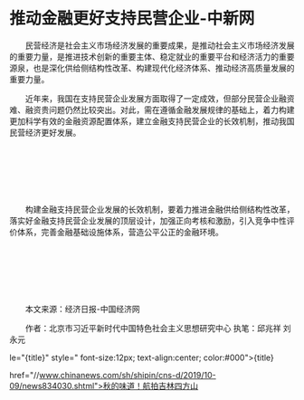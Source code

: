 # 推动金融更好支持民营企业-中新网

　　民营经济是社会主义市场经济发展的重要成果，是推动社会主义市场经济发展的重要力量，是推进技术创新的重要主体、稳定就业的重要平台和经济活力的重要源泉，也是深化供给侧结构性改革、构建现代化经济体系、推动经济高质量发展的重要力量。

　　近年来，我国在支持民营企业发展方面取得了一定成效，但部分民营企业融资难、融资贵问题仍然比较突出。对此，需在遵循金融发展规律的基础上，着力构建更加科学有效的金融资源配置体系，建立金融支持民营企业的长效机制，推动我国民营经济更好发展。

　　

　　

　　

　　构建金融支持民营企业发展的长效机制，要着力推进金融供给侧结构性改革，落实好金融支持民营企业发展的顶层设计，加强正向考核和激励，引入竞争中性评价体系，完善金融基础设施体系，营造公平公正的金融环境。

　　

　　

　　

　　本文来源：经济日报-中国经济网

　　作者：北京市习近平新时代中国特色社会主义思想研究中心 执笔：邱兆祥 刘永元

le="{title}" style=" font-size:12px; text-align:center; color:#000">{title}

href="//www.chinanews.com/sh/shipin/cns-d/2019/10-09/news834030.shtml">秋的味道！航拍吉林四方山
